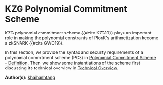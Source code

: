# KZG Polynomial Commitment Scheme
KZG polynomial commitment scheme {{#cite KZG10}} plays an important role in making the polynomial constraints of PlonK's arithmetization become a zkSNARK {{#cite GWC19}}.

In this section, we provide the syntax and security requirements of a polynomial commitment scheme (PCS) in [Polynomial Commitment Scheme - Definition](./pcs_definition/section.md). Then, we show some instantiations of the scheme first discussing its technical overview in [Technical Overview](./technical_overview/section.md).

**Author(s):** [khaihanhtang](https://github.com/khaihanhtang)